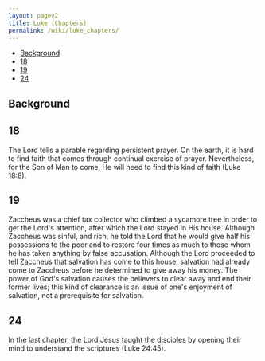 ```yaml
---
layout: pagev2
title: Luke (Chapters)
permalink: /wiki/luke_chapters/
---
```

- [Background](#background)
- [18](#18)
- [19](#19)
- [24](#24)

## Background

## 18

The Lord tells a parable regarding persistent prayer. On the earth, it is hard to find faith that comes through continual exercise of prayer. Nevertheless, for the Son of Man to come, He will need to find this kind of faith (Luke 18:8).

## 19

Zaccheus was a chief tax collector who climbed a sycamore tree in order to get the Lord's attention, after which the Lord stayed in His house. Although Zaccheus was sinful, and rich, he told the Lord that he would give half his possessions to the poor and to restore four times as much to those whom he has taken anything by false accusation. Although the Lord proceeded to tell Zaccheus that salvation has come to this house, salvation had already come to Zaccheus before he determined to give away his money. The power of God's salvation causes the believers to clear away and end their former lives; this kind of clearance is an issue of one's enjoyment of salvation, not a prerequisite for salvation.

## 24

In the last chapter, the Lord Jesus taught the disciples by opening their mind to understand the scriptures (Luke 24:45).